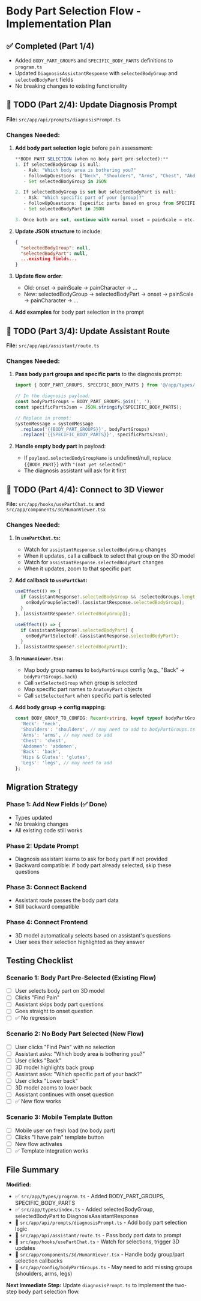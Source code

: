 # Body Part Selection Flow - Implementation Plan

## ✅ Completed (Part 1/4)
- Added `BODY_PART_GROUPS` and `SPECIFIC_BODY_PARTS` definitions to `program.ts`
- Updated `DiagnosisAssistantResponse` with `selectedBodyGroup` and `selectedBodyPart` fields
- No breaking changes to existing functionality

## 🔲 TODO (Part 2/4): Update Diagnosis Prompt

**File:** `src/app/api/prompts/diagnosisPrompt.ts`

### Changes Needed:

1. **Add body part selection logic** before pain assessment:
   ```typescript
   **BODY PART SELECTION (when no body part pre-selected):**
   1. If selectedBodyGroup is null:
      - Ask: "Which body area is bothering you?"
      - followUpQuestions: ["Neck", "Shoulders", "Arms", "Chest", "Abdomen", "Back", "Hips & Glutes", "Legs"]
      - Set selectedBodyGroup in JSON
   
   2. If selectedBodyGroup is set but selectedBodyPart is null:
      - Ask: "Which specific part of your [group]?"
      - followUpQuestions: [specific parts based on group from SPECIFIC_BODY_PARTS]
      - Set selectedBodyPart in JSON
   
   3. Once both are set, continue with normal onset → painScale → etc. flow
   ```

2. **Update JSON structure** to include:
   ```json
   {
     "selectedBodyGroup": null,
     "selectedBodyPart": null,
     ...existing fields...
   }
   ```

3. **Update flow order**:
   - Old: onset → painScale → painCharacter → ...
   - New: selectedBodyGroup → selectedBodyPart → onset → painScale → painCharacter → ...

4. **Add examples** for body part selection in the prompt

## 🔲 TODO (Part 3/4): Update Assistant Route

**File:** `src/app/api/assistant/route.ts`

### Changes Needed:

1. **Pass body part groups and specific parts** to the diagnosis prompt:
   ```typescript
   import { BODY_PART_GROUPS, SPECIFIC_BODY_PARTS } from '@/app/types/program';
   
   // In the diagnosis payload:
   const bodyPartGroups = BODY_PART_GROUPS.join(', ');
   const specificPartsJson = JSON.stringify(SPECIFIC_BODY_PARTS);
   
   // Replace in prompt:
   systemMessage = systemMessage
     .replace('{{BODY_PART_GROUPS}}', bodyPartGroups)
     .replace('{{SPECIFIC_BODY_PARTS}}', specificPartsJson);
   ```

2. **Handle empty body part** in payload:
   - If `payload.selectedBodyGroupName` is undefined/null, replace `{{BODY_PART}}` with `"(not yet selected)"`
   - The diagnosis assistant will ask for it first

## 🔲 TODO (Part 4/4): Connect to 3D Viewer

**File:** `src/app/hooks/usePartChat.ts` and `src/app/components/3d/HumanViewer.tsx`

### Changes Needed:

1. **In `usePartChat.ts`:**
   - Watch for `assistantResponse.selectedBodyGroup` changes
   - When it updates, call a callback to select that group on the 3D model
   - Watch for `assistantResponse.selectedBodyPart` changes
   - When it updates, zoom to that specific part

2. **Add callback to `usePartChat`:**
   ```typescript
   useEffect(() => {
     if (assistantResponse?.selectedBodyGroup && !selectedGroups.length) {
       onBodyGroupSelected?.(assistantResponse.selectedBodyGroup);
     }
   }, [assistantResponse?.selectedBodyGroup]);
   
   useEffect(() => {
     if (assistantResponse?.selectedBodyPart) {
       onBodyPartSelected?.(assistantResponse.selectedBodyPart);
     }
   }, [assistantResponse?.selectedBodyPart]);
   ```

3. **In `HumanViewer.tsx`:**
   - Map body group names to `bodyPartGroups` config (e.g., "Back" → `bodyPartGroups.back`)
   - Call `setSelectedGroup` when group is selected
   - Map specific part names to `AnatomyPart` objects
   - Call `setSelectedPart` when specific part is selected

4. **Add body group → config mapping:**
   ```typescript
   const BODY_GROUP_TO_CONFIG: Record<string, keyof typeof bodyPartGroups> = {
     'Neck': 'neck',
     'Shoulders': 'shoulders', // may need to add to bodyPartGroups.ts
     'Arms': 'arms', // may need to add
     'Chest': 'chest',
     'Abdomen': 'abdomen',
     'Back': 'back',
     'Hips & Glutes': 'glutes',
     'Legs': 'legs', // may need to add
   };
   ```

## Migration Strategy

### Phase 1: Add New Fields (✅ Done)
- Types updated
- No breaking changes
- All existing code still works

### Phase 2: Update Prompt
- Diagnosis assistant learns to ask for body part if not provided
- Backward compatible: if body part already selected, skip these questions

### Phase 3: Connect Backend
- Assistant route passes the body part data
- Still backward compatible

### Phase 4: Connect Frontend
- 3D model automatically selects based on assistant's questions
- User sees their selection highlighted as they answer

## Testing Checklist

### Scenario 1: Body Part Pre-Selected (Existing Flow)
- [ ] User selects body part on 3D model
- [ ] Clicks "Find Pain"
- [ ] Assistant skips body part questions
- [ ] Goes straight to onset question
- [ ] ✅ No regression

### Scenario 2: No Body Part Selected (New Flow)
- [ ] User clicks "Find Pain" with no selection
- [ ] Assistant asks: "Which body area is bothering you?"
- [ ] User clicks "Back"
- [ ] 3D model highlights back group
- [ ] Assistant asks: "Which specific part of your back?"
- [ ] User clicks "Lower back"
- [ ] 3D model zooms to lower back
- [ ] Assistant continues with onset question
- [ ] ✅ New flow works

### Scenario 3: Mobile Template Button
- [ ] Mobile user on fresh load (no body part)
- [ ] Clicks "I have pain" template button
- [ ] New flow activates
- [ ] ✅ Template integration works

## File Summary

**Modified:**
- ✅ `src/app/types/program.ts` - Added BODY_PART_GROUPS, SPECIFIC_BODY_PARTS
- ✅ `src/app/types/index.ts` - Added selectedBodyGroup, selectedBodyPart to DiagnosisAssistantResponse
- 🔲 `src/app/api/prompts/diagnosisPrompt.ts` - Add body part selection logic
- 🔲 `src/app/api/assistant/route.ts` - Pass body part data to prompt
- 🔲 `src/app/hooks/usePartChat.ts` - Watch for selections, trigger 3D updates
- 🔲 `src/app/components/3d/HumanViewer.tsx` - Handle body group/part selection callbacks
- 🔲 `src/app/config/bodyPartGroups.ts` - May need to add missing groups (shoulders, arms, legs)

**Next Immediate Step:**
Update `diagnosisPrompt.ts` to implement the two-step body part selection flow.

